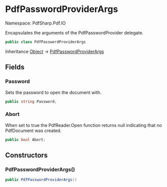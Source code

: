 # PdfPasswordProviderArgs

Namespace: PdfSharp.Pdf.IO

Encapsulates the arguments of the PdfPasswordProvider delegate.

```csharp
public class PdfPasswordProviderArgs
```

Inheritance [Object](https://docs.microsoft.com/en-us/dotnet/api/system.object) → [PdfPasswordProviderArgs](./pdfsharp.pdf.io.pdfpasswordproviderargs)

## Fields

### **Password**

Sets the password to open the document with.

```csharp
public string Password;
```

### **Abort**

When set to true the PdfReader.Open function returns null indicating that no PdfDocument was created.

```csharp
public bool Abort;
```

## Constructors

### **PdfPasswordProviderArgs()**

```csharp
public PdfPasswordProviderArgs()
```
